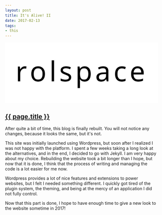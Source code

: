 ```yaml
---
layout: post
title: It's Alive! II
date: 2017-02-13
tags:
- this
---
```

<img class="center-block img-fluid lazyload" src="/assets/images/170213/logo.jpg" alt="Rolspace" />

<h2 class="article-title">
  <a href="{{ page.url | prepend: site.baseurl }}">{{ page.title }}</a>
</h2>

After quite a bit of time, this blog is finally rebuilt. You will not notice any changes, because it looks the same, but it's not.

This site was initially launched using Wordpress, but soon after I realized I was not happy with the platform. I spent a few weeks taking a long look at the alternatives, and in the end, I decided to go with Jekyll. I am very happy about my choice. Rebuilding the website took a bit longer than I hope, but now that it is done, I think that the process of writing and managing the code is a lot easier for me now.

Wordpress provides a lot of nice features and extensions to power websites, but I felt I needed something different. I quickly got tired of the plugin system, the theming, and being at the mercy of an application I did not fully control.

Now that this part is done, I hope to have enough time to give a new look to the website sometime in 2017!